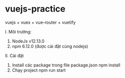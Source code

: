 # vuejs-practice
vuejs + vuex + vue-router + vuetify

I. Môi trường:
1. NodeJs v12.13.0
2. npm 6.12.0 (được cài đặt cùng nodejs)

II. Cài đặt
1. Install các package trong file package.json
    npm install
2. Chạy project
    npm run start
